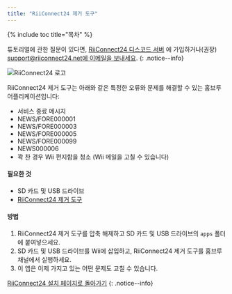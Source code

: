 ```yaml
---
title: "RiiConnect24 제거 도구"
---
```


{% include toc title="목차" %}

튜토리얼에 관한 질문이 있다면, [RiiConnect24 디스코드 서버](https://discord.gg/rc24) 에 가입하거나(권장) [support@riiconnect24.net에 이메일을 보내세요](mailto:support@riiconnect24.net).
{: .notice--info}

![RiiConnect24 로고](/images/WiiRC24Logo.jpg)

RiiConnect24 제거 도구는 아래와 같은 특정한 오류와 문제를 해결할 수 있는 홈브루 어플리케이션입니다:

+ 서비스 종료 메시지
+ NEWS/FORE000001
+ NEWS/FORE000003
+ NEWS/FORE000005
+ NEWS/FORE000099
+ NEWS000006
+ 꽉 찬 경우 Wii 편지함을 청소 (Wii 메일을 고칠 수 있습니다)

#### 필요한 것
* SD 카드 및 USB 드라이브
* [RiiConnect24 제거 도구](https://oscwii.org/library/app/RC24-Clear-Tool)

#### 방법

1. RiiConnect24 제거 도구를 압축 해제하고 SD 카드 및 USB 드라이브의 `apps` 폴더에 붙여넣으세요.
2. SD 카드 및 USB 드라이브를 Wii에 삽입하고, RiiConnect24 제거 도구를 홈브루 채널에서 실행하세요.
3. 이 앱은 이제 가지고 있는 어떤 문제도 고칠 수 있습니다.

[RiiConnect24 설치 페이지로 돌아가기](riiconnect24)
{: .notice--info}
